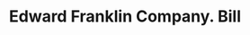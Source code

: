 ---
doi: 10.7916/D84X6KTN
date_other: '1913'
date_other_textual: '1913'
form: printed ephemera
genre:
- Invoices
name:
- Edward Franklin Company
object_in_context_url: https://biggert.cul.columbia.edu/items/view/ave_biggert_00181
subject_hierarchical_geographic:
- Chicago, Illinois, United States
subject_name:
- Edward Franklin Company
title: Edward Franklin Company. Bill
sort_title: Edward Franklin Company. Bill
call_number: ave_biggert_00181
coordinates:
- 41.83694444444445,-87.68472222222222
pid: ave_biggert_00181
identifiers: ave_biggert_00181
permalink: /biggert/ave_biggert_00181/
layout: iiif-image-page
---
